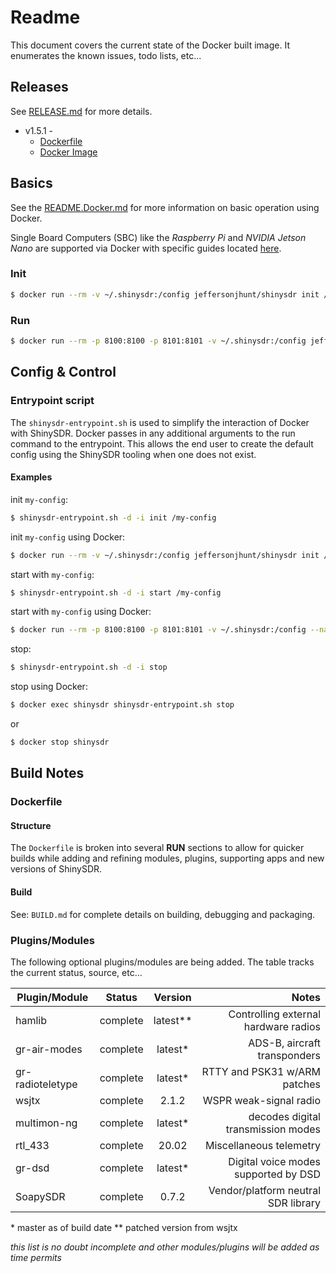# Readme

This document covers the current state of the Docker built image. It enumerates the known issues, todo lists, etc...

## Releases

See [RELEASE.md](https://github.com/jeffersonjhunt/shinysdr-docker/blob/v1.5.1/RELEASE.md "RELEASE.md") for more details.

* v1.5.1 - 
    * [Dockerfile](https://github.com/jeffersonjhunt/shinysdr-docker/blob/v1.5.1/Dockerfile "Dockerfile")
    * [Docker Image](https://hub.docker.com/r/jeffersonjhunt/shinysdr "Docker Image")

## Basics

See the [README.Docker.md](https://github.com/jeffersonjhunt/shinysdr-docker/blob/v1.5.1/README.Docker.md "README.Docker.md") for more information on basic operation using Docker.

Single Board Computers (SBC) like the *Raspberry Pi* and *NVIDIA Jetson Nano* are supported via Docker with specific guides located [here](https://github.com/jeffersonjhunt/shinysdr-docker/blob/master/guides "Guides").

### Init

```bash
$ docker run --rm -v ~/.shinysdr:/config jeffersonjhunt/shinysdr init /config/my-config
```

### Run

```bash
$ docker run --rm -p 8100:8100 -p 8101:8101 -v ~/.shinysdr:/config jeffersonjhunt/shinysdr start /config/my-config
```

## Config & Control

### Entrypoint script

The `shinysdr-entrypoint.sh` is used to simplify the interaction of Docker with ShinySDR. Docker passes in any additional arguments to the run command to the entrypoint. This allows the end user to create the default config using the ShinySDR tooling when one does not exist.

#### Examples

init `my-config`:
```bash
$ shinysdr-entrypoint.sh -d -i init /my-config
```

init `my-config` using Docker:
```bash
$ docker run --rm -v ~/.shinysdr:/config jeffersonjhunt/shinysdr init /config/my-config
```

start with `my-config`:
```bash
$ shinysdr-entrypoint.sh -d -i start /my-config
```

start with `my-config` using Docker:
```bash
$ docker run --rm -p 8100:8100 -p 8101:8101 -v ~/.shinysdr:/config --name shinysdr jeffersonjhunt/shinysdr start /config/my-config
```

stop:
```bash
$ shinysdr-entrypoint.sh -d -i stop
```

stop using Docker:
```bash
$ docker exec shinysdr shinysdr-entrypoint.sh stop
```
or
```bash
$ docker stop shinysdr
```

## Build Notes

### Dockerfile 
#### Structure

The `Dockerfile` is broken into several __RUN__ sections to allow for quicker builds while adding and refining modules, plugins, supporting apps and new versions of  ShinySDR.

#### Build

See: `BUILD.md` for complete details on building, debugging and packaging.

### Plugins/Modules

The following optional plugins/modules are being added. The table tracks the current status, source, etc...

| Plugin/Module    | Status   |  Version  | Notes                                |
| ---------------- |:--------:|:---------:| ------------------------------------:|
| hamlib           | complete | latest**  | Controlling external hardware radios |
| gr-air-modes     | complete | latest*   | ADS-B, aircraft transponders         |
| gr-radioteletype | complete | latest*   | RTTY and PSK31 w/ARM patches         |
| wsjtx            | complete | 2.1.2     | WSPR weak-signal radio               |
| multimon-ng      | complete | latest*   | decodes digital transmission modes   |
| rtl_433          | complete | 20.02     | Miscellaneous telemetry              |
| gr-dsd           | complete | latest*   | Digital voice modes supported by DSD |
| SoapySDR         | complete | 0.7.2     | Vendor/platform neutral SDR library  |

&ast; master as of build date
&ast;&ast; patched version from wsjtx

*this list is no doubt incomplete and other modules/plugins will be added as time permits*
